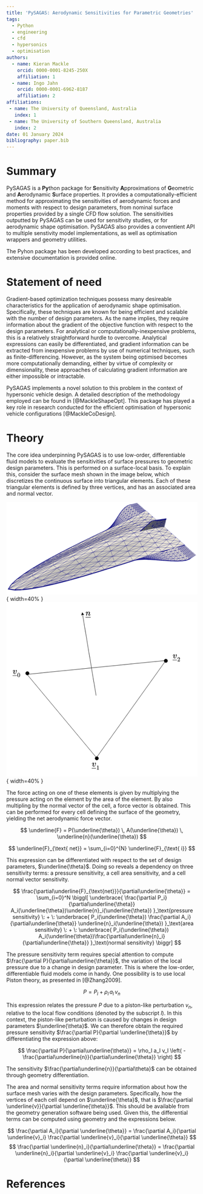 ```yaml
---
title: 'PySAGAS: Aerodynamic Sensitivities for Parametric Geometries'
tags:
  - Python
  - engineering
  - cfd
  - hypersonics
  - optimisation
authors:
  - name: Kieran Mackle
    orcid: 0000-0001-8245-250X
    affiliation: 1
  - name: Ingo Jahn
    orcid: 0000-0001-6962-8187
    affiliation: 2
affiliations:
 - name: The University of Queensland, Australia
   index: 1
 - name: The University of Southern Queensland, Australia
   index: 2
date: 01 January 2024
bibliography: paper.bib
---
```



# Summary

PySAGAS is a **Py**thon package for **S**ensitivity **A**pproximations of **G**eometric and **A**erodynamic **S**urface properties. 
It provides a computationally-efficient method for approximating the sensitivities of aerodynamic forces and moments with respect to design parameters, from nominal surface properties provided by a single CFD flow solution.
The sensitivities outputted by PySAGAS can be used for sensitivity studies, or for aerodynamic shape optimisation.
PySAGAS also provides a conventient API to multiple senstivity model implementations, as well as optimisation wrappers and geometry utilities.

The Pyhon package has been developed according to best practices, and extensive documentation is provided online.

# Statement of need

Gradient-based optimization techniques possess many desireable characteristics for the application of aerodynamic shape optimisation.
Specifically, these techniques are known for being efficient and scalable with the number of design parameters.
As the name implies, they require information about the gradient of the objective function with respect to the design parameters.
For analytical or computationally-inexpensive problems, this is a relatively straightforward hurdle to overcome.
Analytical expressions can easily be differentiated, and gradient information can be extracted from inexpensive problems by use of numerical techniques, such as finite-differencing.
However, as the system being optimised becomes more computationally demanding, either by virtue of complexity or dimensionality, these approaches of calculating gradient information are either impossible or intractable.

PySAGAS implements a novel solution to this problem in the context of hypersonic vehicle design.
A detailed description of the methodology employed can be found in [@MackleShapeOpt].
This package has played a key role in research conducted for the efficient optimisation of hypersonic vehicle configurations [@MackleCoDesign].


# Theory

The core idea underpinning PySAGAS is to use low-order, differentiable fluid models to evaluate the sensitivities of surface pressures to geometric design parameters.
This is performed on a surface-local basis.
To explain this, consider the surface mesh shown in the image below, which discretizes the continuous surface into triangular elements.
Each of these triangular elements is defined by three vertices, and has an associated area and normal vector.

![Waverider geometry surface mesh.](waverider-mesh.png){ width=40% }
![Triangular element.](nominal_tri.png){ width=40% }


The force acting on one of these elements is given by multiplying the pressure acting on the element by the area of the element.
By also multipling by the normal vector of the cell, a force vector is obtained.
This can be performed for every cell defining the surface of the geometry, yielding the net aerodynamic force vector.

$$
\underline{F} =  P(\underline{\theta}) \, A(\underline{\theta}) \, \underline{n}(\underline{\theta})
$$

$$
\underline{F}_{\text{ net}} = \sum_{i=0}^{N}  \underline{F}_{\text{ i}}
$$

This expression can be differentiated with respect to the set of design parameters, $\underline{\theta}$.
Doing so reveals a dependency on three sensitivity terms: a pressure sensitivity, a cell area sensitivity, and a cell normal vector sensitivity.


$$
\frac{\partial\underline{F}_{\text{net}}}{\partial\underline{\theta}} = \sum_{i=0}^N 
\biggl[ 
    \underbrace{
        \frac{\partial P_i}{\partial\underline{\theta}} A_i(\underline{\theta})\underline{n}_i(\underline{\theta})
    }_\text{pressure sensitivity}
    \: + \:
    \underbrace{
        P_i(\underline{\theta}) \frac{\partial A_i}{\partial\underline{\theta}} \underline{n}_i(\underline{\theta})
    }_\text{area sensitivity}
    \: + \:
    \underbrace{
        P_i(\underline{\theta}) A_i(\underline{\theta})\frac{\partial\underline{n}_i}{\partial\underline{\theta}}
    }_\text{normal sensitivity}
\biggr]
$$

The pressure sensitivity term requires special attention to compute $\frac{\partial P}{\partial\underline{\theta}}$, the variation of the local pressure due to a change in design parameter.
This is where the low-order, differentiable fluid models come in handy.
One possibility is to use local Piston theory, as presented in [@Zhang2009].

$$
P = P_l + \rho_l \, a_l \, v_n
$$

This expression relates the pressure $P$ due to a piston-like perturbation $v_n$, relative to the local flow conditions (denoted by the subscript $l$).
In this context, the piston-like perturbation is caused by changes in design parameters $\underline{\theta}$.
We can therefore obtain the required pressure sensitivity $\frac{\partial P}{\partial \underline{\theta}}$ by differentiating the expression above:

$$
\frac{\partial P}{\partial\underline{\theta}} = \rho_l a_l v_l \left( -\frac{\partial\underline{n}}{\partial\underline{\theta}} \right)
$$

The sensitivity $\frac{\partial\underline{n}}{\partial\theta}$ can be obtained through geometry differentiation.


The area and normal sensitivity terms require information about how the surface mesh varies with the design parameters.
Specifically, how the vertices of each cell depend on $\underline{\theta}$, that is $\frac{\partial \underline{v}}{\partial \underline{\theta}}$.
This should be available from the geometry generation software being used.
Given this, the differential terms can be computed using geometry and the expressions below.

<!-- ![Cell area and normal variation due to vertex change.](pysagas-delta-vertex.png){ width=50% } -->

$$
\frac{\partial A_i}{\partial \underline{\theta}} = \frac{\partial A_i}{\partial \underline{v}_i} \frac{\partial \underline{v}_i}{\partial \underline{\theta}}
$$
$$
\frac{\partial \underline{n}_i}{\partial\underline{\theta}} = \frac{\partial \underline{n}_i}{\partial \underline{v}_i} \frac{\partial \underline{v}_i}{\partial \underline{\theta}}
$$

<!-- How accurate is it? -->

# References
